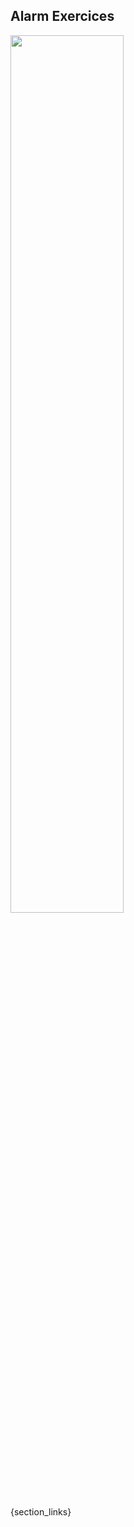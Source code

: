 <article markdown="1">

# Alarm Exercices

<img src="img/exercises/alarm_big.png" width = "60%"/>

</article>

{section_links}

